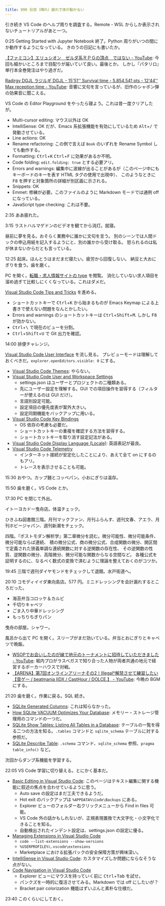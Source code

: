 ```yaml
---
title: 890 日目（晴れ）疲れで体が動かない
---
```


引き続き VS Code のヘルプ周りを調査する。Remote - WSL からしか表示されないチュートリアルがあと一つ。

0:25 Getting Started with Jupyter Notebook 終了。Python 周りがいつの間にか動作するようになっている。
きのうの日記にも書いたか。

[【ファミコン】エリュシオン　ゼルダ系ＲＰＧの頂点　ではない - YouTube](https://www.youtube.com/watch?v=Vkdyd_fnHiI):
今回も細かいところまで目配りが届いていて良い。最後とか。
しかし『パタリロ』単行本全巻発注はやり過ぎだ。

[Radirgy DGJL ラジルギ DGJL - 15'51'' Survival time - 5.854.541 pts - 12'44'' Max reception time - YouTube](https://www.youtube.com/watch?v=L3dZH3l8UWg):
音響に文句を言っているが、旧作のシャボン弾の効果音に聞こえる。

VS Code の Editor Playground をやったら寝よう。これは昔一度クリアしたが。

* Multi-cursor editing: マウス以外は OK
* IntelliSense: OK だが、Emacs 系拡張機能を有効にしているため <kbd>Alt</kbd>+<kbd>/</kbd> で発動させている。
* Line actions: OK
* Rename refactoring: この例で言えば `Book` のいずれを Rename Symbol しても動作する。
* Formatting: <kbd>Ctrl</kbd>+<kbd>K</kbd> <kbd>Ctrl</kbd>+<kbd>F</kbd> に効果があるか不明。
* Code folding: `edit.folding: true` とする必要アリ。
* Errors and warnings: 編集中に波線が出ることがあるが（このページ中にもキーボードのキーを表す HTML タグの使用で出現中）、
  このようなときに <kbd>F8</kbd> を押すと対象箇所の詳細が別区画に示される。
* Snippets: OK
* Emmet: 修練が必要。このファイルのように Markdown モードでは通例 off になっている。
* JavaScript type checking: これは不要。

2:35 ああ疲れた。

3:15 ラストハルマゲドンのビデオを観てから消灯。就寝。

昼前に夢を見る。おそらく業務中に誰かに文句を言う。
別のシーンでは人間ドックの申込用紙を記入するようにと、別の誰かから受け取る。
怒られるのは私が休まないからだとも言っている。

12:25 起床。ほんとうはまだまだ寝たい。疲労から回復しない。
納豆と大おにぎりを食う。歯を磨く。

PC を開く。[転職・求人情報サイトの type](https://type.jp/) を閲覧。
消化していない求人項目を溜め過ぎて比較しにくくなっている。これはダメだ。

[Visual Studio Code Tips and Tricks](https://code.visualstudio.com/docs/getstarted/tips-and-tricks) を進める。

* ショートカットキーで <kbd>Ctrl</kbd>+<kbd>K</kbd> から始まるものが Emacs Keymap による上書きで使えない問題をなんとかしたい。
* Errors and warnings のショートカットキーは <kbd>Ctrl</kbd>+<kbd>Shift</kbd>+<kbd>M</kbd>.
  しかし <kbd>F8</kbd> が効かない。
* <kbd>Ctrl</kbd>+<kbd>&#x5c;</kbd> で現在のビューを分割。
* <kbd>Ctrl</kbd>+<kbd>Shift</kbd>+<kbd>U</kbd> で Git 出力を確認。

14:00 排便チャレンジ。

[Visual Studio Code User Interface](https://code.visualstudio.com/docs/getstarted/userinterface) を流し見る。
プレビューモードは理解しておくべきだ。`explorer.openEditors.visible: 0` にする。

* [Visual Studio Code Themes](https://code.visualstudio.com/docs/getstarted/themes): やらない。
* [Visual Studio Code User and Workspace Settings](https://code.visualstudio.com/docs/getstarted/settings)
  * settings.json はユーザーとプロジェクトの二種類ある。
  * 先にユーザー設定を理解する。GUI での項目操作を習得する（フィルターが使えるのは GUI だけ）。
  * 言語別設定可能。
  * 設定項目の優先度表が案外大きい。
  * 設定同期機能をバックアップに用いる。
* [Visual Studio Code Key Bindings](https://code.visualstudio.com/docs/getstarted/keybindings)
  * OS 依存の考慮も必要だ。
  * ショートカットキーの重複を確認する方法を習得する。
  * ショートカットキーを取り消す設定記法がある。
* [Visual Studio Code Display Language (Locale)](https://code.visualstudio.com/docs/getstarted/locales):
  英語表記が最良。
* [Visual Studio Code Telemetry](https://code.visualstudio.com/docs/getstarted/telemetry)
  * インターネット接続が安定化したことにより、あえて全て on にするのもアリ。
  * トレースを表示させることも可能。

15:30 おやつ。カップ麺とコッペパン。小おにぎりは温存。

15:50 歯を磨く。VS Code とか。

17:30 PC を閉じて外出。

イトーヨカドー曳舟店。体温チェック。

ひきふね図書館三階。月刊マックファン、月刊ふらんす、週刊文春、アエラ、月刊ホビージャパン、週刊新潮をチェック。

四階。『ポストモダン解析学』第二章微分を読む。微分可能性、微分可能条件、微分可能ならば連続、
積の微分公式、商の微分公式、合成関数の微分、開区間で定義された狭義単調な連続関数に対する逆関数の存在性、
その逆関数の性質、逆関数の微分、高階微分、微分可能な関数からなる空間など。
各種公式を証明するのに、なるべく数式の変換で済むように理論を整えておくのがコツか。

19:45 三階で週刊ダイヤモンドをチェックして退館。水戸街道へ。

20:10 コモディイイダ東向島店。577 円。ミニドレッシングを会計漏れするところだった。

* 海苔弁当コロッケ＆カルビ
* 千切りキャベツ
* ごま入り中華ドレッシング
* もっちりちぎりパン

曳舟の部屋。シャワー。

風呂から出て PC を開く。スリープがまだ効いている。弁当とおにぎりとキャベツで晩飯。

* [WSOPでお会いしたのが縁で地元のトーナメントに招待していただきました - YouTube](https://www.youtube.com/watch?v=0xD1AS9p0Ak):
  堀内プロがラスベガスで知り合った人物が両者共通の地元で経営するポーカーハウスで対戦。
* [【ARENA】第7回オンラインアリーナその2！Illegal†解禁させて練習したい【音ゲー / beatmania IIDX / CastHour / DOLCE.】 - YouTube](https://www.youtube.com/watch?v=HHiJ5VV-B6g):
  今晩の BGM にする。

21:20 歯を磨く。作業に戻る。SQL 続き。

* [SQLite Generated Columns](https://www.sqlitetutorial.net/sqlite-generated-columns/):
  これは知らなかった。
* [How SQLite VACUUM Optimizes Your Database](https://www.sqlitetutorial.net/sqlite-vacuum/):
  メモリー・ストレージ管理用のコマンドの一つだ。
* [SQLite Show Tables: Listing All Tables in a Database](https://www.sqlitetutorial.net/sqlite-show-tables/):
  テーブルの一覧を得る二つの方法を知る。`.tables` コマンドと `sqlite_schema` テーブルに対する参照だ。
* [SQLite Describe Table](https://www.sqlitetutorial.net/sqlite-describe-table/):
  `.schema` コマンド、`sqlite_schema` 参照、`pragma table_info()` など。

次回からダンプ系機能を学習する。

22:05 VS Code 学習に切り替える。とにかく基本だ。

* [Basic Editing in Visual Studio Code](https://code.visualstudio.com/docs/editor/codebasics):
  このページはテキスト編集に関する機能に叙述の焦点を合わせているように思う。
  * Auto save の設定はまだ工夫できるようだ。
  * Hot exit のバックアップは `%APPDATA%\Code\Backups` にある。
  * Explorer ビューのフォルダー右クリックメニューから Find in files 可能。
  * VS Code 外の話かもしれないが、正規表現置換で大文字化・小文字化できることを知る。
  * 自動検出されたインデント設定は、settings.json の設定に優る。
* [Managing Extensions in Visual Studio Code](https://code.visualstudio.com/docs/editor/extension-marketplace)
  * `code --list-extensions --show-versions`
  * `%USERPROFILE%\.vscode\extensions`
  * Marketplace における拡張パックの安全保障方策が興味深い。
* [IntelliSense in Visual Studio Code](https://code.visualstudio.com/docs/editor/intellisense):
  カスタマイズしか問題にならなそうな点がない。
* [Code Navigation in Visual Studio Code](https://code.visualstudio.com/docs/editor/editingevolved)
  * Explorer ビューにマウスを持っていく前に <kbd>Ctrl</kbd>+<kbd>Tab</kbd> を試せ。
  * パンクズを一時的に復活させてみる。Markdown では off にしたいが？
  * Bracket pair colorization 機能はずいぶんと素朴な仕様だ。

23:40 このくらいにしておく。
